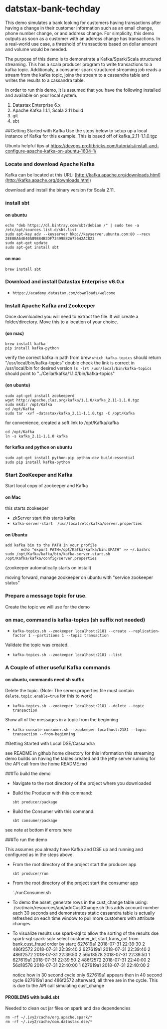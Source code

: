 # datstax-bank-techday

This demo simulates a bank looking for customers having transactions after having a change in their customer information such as an email change, phone number change, or and address change.  For simplicity, this demo outputs as soon as a customer with an address change has transactions.  In a real-world use case, a threshold of transactions based on dollar amount and volume would be needed. 

The purpose of this demo is to demonstrate a Kafka/Spark/Scala structured streaming.  This has a scala producer program to write transactions to a kafka topic.  Additionaly, a consumer spark structured streaming job reads a stream from the kafka topic, joins the stream to a cassandra table and writes the results to a cassandra table.  

In order to run this demo, It is assumed that you have the following installed and available on your local system.

  1. Datastax Enterprise 6.x
  2. Apache Kafka 1.1.1, Scala 2.11 build
  3. git
  4. sbt

##Getting Started with Kafka
Use the steps below to setup up a local instance of Kafka for this example. This is based off of kafka_2.11-1.1.0.tgz


Ubuntu helpful tips at https://devops.profitbricks.com/tutorials/install-and-configure-apache-kafka-on-ubuntu-1604-1/ 

### Locate and download Apache Kafka

Kafka can be located at this URL: 
	[http://kafka.apache.org/downloads.html](http://kafka.apache.org/downloads.html)

download and install the binary version for Scala 2.11.

###  install sbt

#### on ubuntu 

	echo "deb https://dl.bintray.com/sbt/debian /" | sudo tee -a /etc/apt/sources.list.d/sbt.list
	sudo apt-key adv --keyserver hkp://keyserver.ubuntu.com:80 --recv 2EE0EA64E40A89B84B2DF73499E82A75642AC823
	sudo apt-get update
	sudo apt-get install sbt

#### on mac 
	brew install sbt

### Download and install Datastax Enterprise v6.0.x

  * `https://academy.datastax.com/downloads/welcome`

### Install Apache Kafka and Zookeeper

Once downloaded you will need to extract the file. It will create a folder/directory. Move this to a location of your choice.

#### (on mac)

	brew install kafka
	pip install kafka-python

verify the correct kafka in path from brew
	`which kafka-topics` should return "/usr/local/bin/kafka-topics"
double check the link is correct in /usr/local/bin for desired version
	`ls -lrt /usr/local/bin/kafka-topics` should point to "../Cellar/kafka/1.1.0/bin/kafka-topics"


#### (on ubuntu)

	sudo apt-get install zookeeperd
	wget http://apache.claz.org/kafka/1.1.0/kafka_2.11-1.1.0.tgz
	sudo mkdir /opt/Kafka
	cd /opt/Kafka
	sudo tar -xvf ~datastax/kafka_2.11-1.1.0.tgz -C /opt/Kafka

for convenience, created a soft link to /opt/Kafka/kafka 

	cd /opt/Kafka
	ln -s kafka_2.11-1.1.0 kafka

#### for kafka and python on ubuntu 

	sudo apt-get install python-pip python-dev build-essential
	sudo pip install kafka-python

### Start ZooKeeper and Kafka
Start local copy of zookeeper and Kafka

####  on Mac

this starts zookeeper
  * zkServer start
this starts kafka
  * `kafka-server-start  /usr/local/etc/kafka/server.properties`

####  on Ubuntu

	add kafka bin to the PATH in your profile
           echo "export PATH=/opt/Kafka/kafka/bin:$PATH" >> ~/.bashrc
	sudo /opt/Kafka/kafka/bin/kafka-server-start.sh /opt/Kafka/kafka/config/server.properties

(zookeeper automatically starts on install)

moving forward, manage zookeeper on ubuntu with "service zookeeper status"

### Prepare a message topic for use.

Create the topic we will use for the demo

###  on mac, command is kafka-topics (sh suffix not needed)
  * `kafka-topics.sh --zookeeper localhost:2181 --create --replication-factor 1 --partitions 1 --topic transaction`

Validate the topic was created. 

  * `kafka-topics.sh --zookeeper localhost:2181 --list`
  
### A Couple of other useful Kafka commands
####  on ubuntu, commands need sh suffix 

Delete the topic. (Note: The server.properties file must contain `delete.topic.enable=true` for this to work)

  * `kafka-topics.sh --zookeeper localhost:2181 --delete --topic transaction`
  
Show all of the messages in a topic from the beginning

  * `kafka-console-consumer.sh --zookeeper localhost:2181 --topic transaction --from-beginning`
  
#Getting Started with Local DSE/Cassandra

see README in github home directory for this information
this streaming demo builds on having the tables created and the jetty server running for the API call from the home README.md

###To build the demo

  * Navigate to the root directory of the project where you downloaded
  * Build the Producer with this command:
  
    `sbt producer/package`
      
  * Build the Consumer with this command:
  
    `sbt consumer/package`

   see note at bottom if errors here

###To run the demo

This assumes you already have Kafka and DSE up and running and configured as in the steps above.

  * From the root directory of the project start the producer app
  
	`sbt producer/run`

    
  
  * From the root directory of the project start the consumer app

	`./runConsumer.sh   

  * To demo the asset, generate rows in the cust_change table using:
	./src/main/resources/api/addCustChange.sh
     this adds account number each 30 seconds and demonstrates static 
     cassandra table is actually refreshed on each time window to pull
     more customers with attribute changes

  * To visualize results use spark-sql to allow the sorting of the results
     dse spark-sql
         spark-sql> select customer_id, start,trans_cnt
		    from bank.cust_fraud
		    order by start;
627619a1	2018-07-31 22:39:30	2
486f2572	2018-07-31 22:39:40	2
627619a1	2018-07-31 22:39:40	2
486f2572	2018-07-31 22:39:50	2
56d18578	2018-07-31 22:39:50	1
627619a1	2018-07-31 22:39:50	2
486f2572	2018-07-31 22:40:00	2
56d18578	2018-07-31 22:40:00	1
627619a1	2018-07-31 22:40:00	2
 
     notice how in 30 second cycle only 627619a1 appears
     then in 40 second cycle 627619a1 and 486f2572 
     afterward, all three are in the cycle.  This is due to the API call
     simulating cust_change 
####  PROBLEMS with build.sbt
Needed to clean out jar files on spark and dse dependencies

	rm -rf ~/.ivy2/cache/org.apache.spark/*
	rm -rf ~/.ivy2/cache/com.datastax.dse/*
